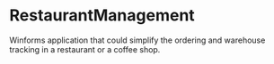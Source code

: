 # RestaurantManagement
Winforms application that could simplify the ordering and warehouse tracking in a restaurant or a coffee shop. 
